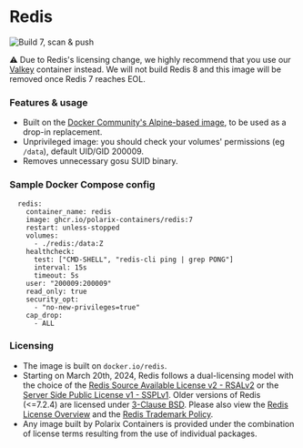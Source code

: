 # Redis

![Build 7, scan & push](https://github.com/Polarix-Containers/redis/actions/workflows/build-7.yml/badge.svg)

⚠️ Due to Redis's licensing change, we highly recommend that you use our [Valkey](https://github.com/Polarix-Containers/valkey) container instead. We will not build Redis 8 and this image will be removed once Redis 7 reaches EOL.

### Features & usage
- Built on the [Docker Community's Alpine-based image](https://github.com/redis/docker-library-redis), to be used as a drop-in replacement.
- Unprivileged image: you should check your volumes' permissions (eg `/data`), default UID/GID 200009.
- Removes unnecessary gosu SUID binary.

### Sample Docker Compose config

```
  redis:
    container_name: redis
    image: ghcr.io/polarix-containers/redis:7
    restart: unless-stopped
    volumes:
      - ./redis:/data:Z
    healthcheck:
      test: ["CMD-SHELL", "redis-cli ping | grep PONG"]
      interval: 15s
      timeout: 5s
    user: "200009:200009"
    read_only: true
    security_opt:
      - "no-new-privileges=true"
    cap_drop:
      - ALL
```

### Licensing
- The image is built on `docker.io/redis`.
- Starting on March 20th, 2024, Redis follows a dual-licensing model with the choice of the [Redis Source Available License v2 - RSALv2](https://redis.io/legal/rsalv2-agreement/)⁠ or the [Server Side Public License v1 - SSPLv1](https://redis.io/legal/server-side-public-license-sspl/)⁠. Older versions of Redis (<=7.2.4) are licensed under [3-Clause BSD](https://opensource.org/license/bsd-3-clause)⁠. Please also view the [Redis License Overview](https://redis.io/legal/licenses/)⁠ and the [Redis Trademark Policy](https://redis.io/legal/trademark-policy/)⁠.
- Any image built by Polarix Containers is provided under the combination of license terms resulting from the use of individual packages.
